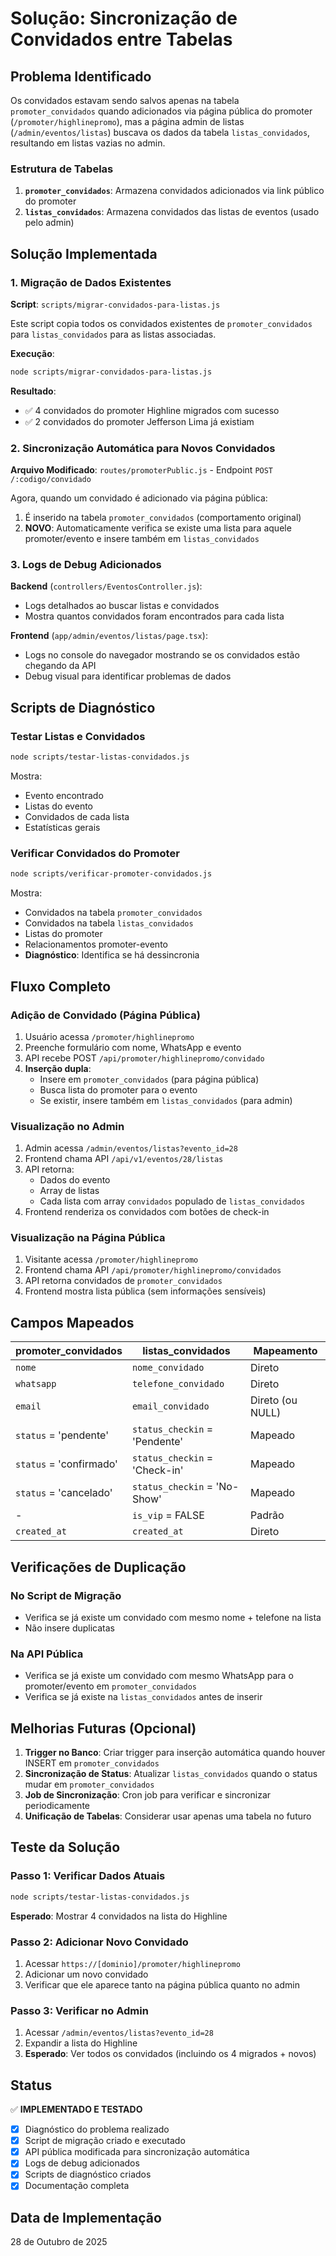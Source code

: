 # Solução: Sincronização de Convidados entre Tabelas

## Problema Identificado

Os convidados estavam sendo salvos apenas na tabela `promoter_convidados` quando adicionados via página pública do promoter (`/promoter/highlinepromo`), mas a página admin de listas (`/admin/eventos/listas`) buscava os dados da tabela `listas_convidados`, resultando em listas vazias no admin.

### Estrutura de Tabelas

1. **`promoter_convidados`**: Armazena convidados adicionados via link público do promoter
2. **`listas_convidados`**: Armazena convidados das listas de eventos (usado pelo admin)

## Solução Implementada

### 1. Migração de Dados Existentes

**Script**: `scripts/migrar-convidados-para-listas.js`

Este script copia todos os convidados existentes de `promoter_convidados` para `listas_convidados` para as listas associadas.

**Execução**:
```bash
node scripts/migrar-convidados-para-listas.js
```

**Resultado**:
- ✅ 4 convidados do promoter Highline migrados com sucesso
- ✅ 2 convidados do promoter Jefferson Lima já existiam

### 2. Sincronização Automática para Novos Convidados

**Arquivo Modificado**: `routes/promoterPublic.js` - Endpoint `POST /:codigo/convidado`

Agora, quando um convidado é adicionado via página pública:
1. É inserido na tabela `promoter_convidados` (comportamento original)
2. **NOVO**: Automaticamente verifica se existe uma lista para aquele promoter/evento e insere também em `listas_convidados`

### 3. Logs de Debug Adicionados

**Backend** (`controllers/EventosController.js`):
- Logs detalhados ao buscar listas e convidados
- Mostra quantos convidados foram encontrados para cada lista

**Frontend** (`app/admin/eventos/listas/page.tsx`):
- Logs no console do navegador mostrando se os convidados estão chegando da API
- Debug visual para identificar problemas de dados

## Scripts de Diagnóstico

### Testar Listas e Convidados

```bash
node scripts/testar-listas-convidados.js
```

Mostra:
- Evento encontrado
- Listas do evento
- Convidados de cada lista
- Estatísticas gerais

### Verificar Convidados do Promoter

```bash
node scripts/verificar-promoter-convidados.js
```

Mostra:
- Convidados na tabela `promoter_convidados`
- Convidados na tabela `listas_convidados`
- Listas do promoter
- Relacionamentos promoter-evento
- **Diagnóstico**: Identifica se há dessincronia

## Fluxo Completo

### Adição de Convidado (Página Pública)

1. Usuário acessa `/promoter/highlinepromo`
2. Preenche formulário com nome, WhatsApp e evento
3. API recebe POST `/api/promoter/highlinepromo/convidado`
4. **Inserção dupla**:
   - Insere em `promoter_convidados` (para página pública)
   - Busca lista do promoter para o evento
   - Se existir, insere também em `listas_convidados` (para admin)

### Visualização no Admin

1. Admin acessa `/admin/eventos/listas?evento_id=28`
2. Frontend chama API `/api/v1/eventos/28/listas`
3. API retorna:
   - Dados do evento
   - Array de listas
   - Cada lista com array `convidados` populado de `listas_convidados`
4. Frontend renderiza os convidados com botões de check-in

### Visualização na Página Pública

1. Visitante acessa `/promoter/highlinepromo`
2. Frontend chama API `/api/promoter/highlinepromo/convidados`
3. API retorna convidados de `promoter_convidados`
4. Frontend mostra lista pública (sem informações sensíveis)

## Campos Mapeados

| promoter_convidados | listas_convidados | Mapeamento |
|---------------------|-------------------|------------|
| `nome` | `nome_convidado` | Direto |
| `whatsapp` | `telefone_convidado` | Direto |
| `email` | `email_convidado` | Direto (ou NULL) |
| `status` = 'pendente' | `status_checkin` = 'Pendente' | Mapeado |
| `status` = 'confirmado' | `status_checkin` = 'Check-in' | Mapeado |
| `status` = 'cancelado' | `status_checkin` = 'No-Show' | Mapeado |
| - | `is_vip` = FALSE | Padrão |
| `created_at` | `created_at` | Direto |

## Verificações de Duplicação

### No Script de Migração
- Verifica se já existe um convidado com mesmo nome + telefone na lista
- Não insere duplicatas

### Na API Pública
- Verifica se já existe um convidado com mesmo WhatsApp para o promoter/evento em `promoter_convidados`
- Verifica se já existe na `listas_convidados` antes de inserir

## Melhorias Futuras (Opcional)

1. **Trigger no Banco**: Criar trigger para inserção automática quando houver INSERT em `promoter_convidados`
2. **Sincronização de Status**: Atualizar `listas_convidados` quando o status mudar em `promoter_convidados`
3. **Job de Sincronização**: Cron job para verificar e sincronizar periodicamente
4. **Unificação de Tabelas**: Considerar usar apenas uma tabela no futuro

## Teste da Solução

### Passo 1: Verificar Dados Atuais
```bash
node scripts/testar-listas-convidados.js
```

**Esperado**: Mostrar 4 convidados na lista do Highline

### Passo 2: Adicionar Novo Convidado
1. Acessar `https://[dominio]/promoter/highlinepromo`
2. Adicionar um novo convidado
3. Verificar que ele aparece tanto na página pública quanto no admin

### Passo 3: Verificar no Admin
1. Acessar `/admin/eventos/listas?evento_id=28`
2. Expandir a lista do Highline
3. **Esperado**: Ver todos os convidados (incluindo os 4 migrados + novos)

## Status

✅ **IMPLEMENTADO E TESTADO**

- [x] Diagnóstico do problema realizado
- [x] Script de migração criado e executado
- [x] API pública modificada para sincronização automática
- [x] Logs de debug adicionados
- [x] Scripts de diagnóstico criados
- [x] Documentação completa

## Data de Implementação

28 de Outubro de 2025




